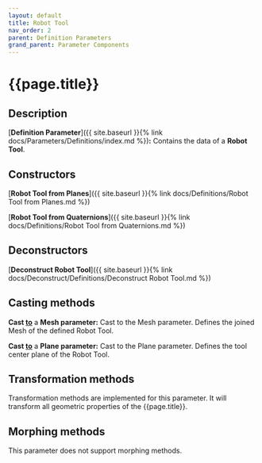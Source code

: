 ```yaml
---
layout: default
title: Robot Tool
nav_order: 2
parent: Definition Parameters
grand_parent: Parameter Components
---
```


# **{{page.title}}**

## **Description**

[**Definition Parameter**]({{ site.baseurl }}{% link docs/Parameters/Definitions/index.md %})**:** 
Contains the data of a **Robot Tool**.

## **Constructors**

[**Robot Tool from Planes**]({{ site.baseurl }}{% link docs/Definitions/Robot Tool from Planes.md %})

[**Robot Tool from Quaternions**]({{ site.baseurl }}{% link docs/Definitions/Robot Tool from Quaternions.md %})

## **Deconstructors**

[**Deconstruct Robot Tool**]({{ site.baseurl }}{% link docs/Deconstruct/Definitions/Deconstruct Robot Tool.md %})

## **Casting methods**

**Cast <u>to</u>** a **Mesh parameter:** Cast to the Mesh parameter. Defines the joined Mesh of the defined Robot Tool.

**Cast <u>to</u>** a **Plane parameter:** Cast to the Plane parameter. Defines the tool center plane of the Robot Tool.

## **Transformation methods**

Transformation methods are implemented for this parameter. It will transform all geometric properties of the {{page.title}}.

## **Morphing methods**

This parameter does not support morphing methods.